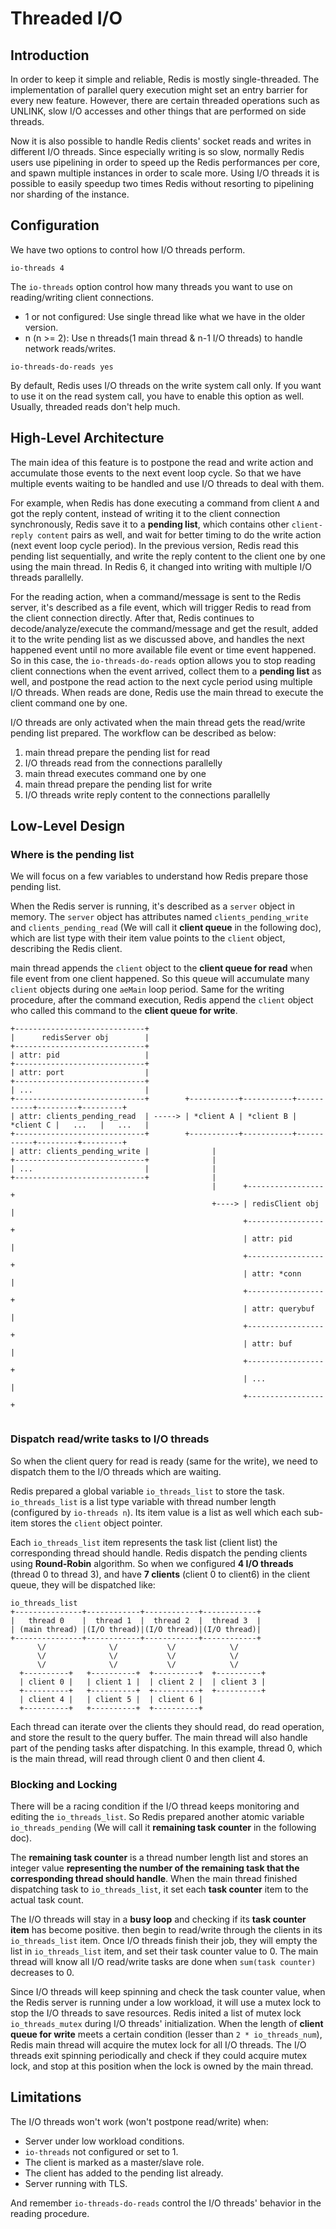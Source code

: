 # Threaded I/O
## Introduction
In order to keep it simple and reliable, Redis is mostly single-threaded. The implementation of parallel query execution might set an entry barrier for every new feature. However, there are certain threaded operations such as UNLINK, slow I/O accesses and other things that are performed on side threads.

Now it is also possible to handle Redis clients' socket reads and writes in different I/O threads. Since especially writing is so slow, normally Redis users use pipelining in order to speed up the Redis performances per core, and spawn multiple instances in order to scale more. Using I/O threads it is possible to easily speedup two times Redis without resorting to pipelining nor sharding of the instance.

## Configuration
We have two options to control how I/O threads perform.
```
io-threads 4
```
The `io-threads` option control how many threads you want to use on reading/writing client connections.
- 1 or not configured: Use single thread like what we have in the older version.
- n (n >= 2): Use n threads(1 main thread & n-1 I/O threads) to handle network reads/writes.

```
io-threads-do-reads yes
```
By default, Redis uses I/O threads on the write system call only. If you want to use it on the read  system call, you have to enable this option as well. Usually, threaded reads don't help much.

## High-Level Architecture
The main idea of this feature is to postpone the read and write action and accumulate those events to the next event loop cycle. So that we have multiple events waiting to be handled and use I/O threads to deal with them.

For example, when Redis has done executing a command from client `A` and got the reply content, instead of writing it to the client connection synchronously, Redis save it to a **pending list**, which contains other `client-reply content` pairs as well, and wait for better timing to do the write action (next event loop cycle period). In the previous version, Redis read this pending list sequentially, and write the reply content to the client one by one using the main thread. In Redis 6, it changed into writing with multiple I/O threads parallelly.

For the reading action, when a command/message is sent to the Redis server, it's described as a file event, which will trigger Redis to read from the client connection directly. After that, Redis continues to decode/analyze/execute the command/message and get the result, added it to the write pending list as we discussed above, and handles the next happened event until no more available file event or time event happened. So in this case, the `io-threads-do-reads` option allows you to stop reading client connections when the event arrived, collect them to a **pending list** as well, and postpone the read action to the next cycle period using multiple I/O threads. When reads are done, Redis use the main thread to execute the client command one by one.

I/O threads are only activated when the main thread gets the read/write pending list prepared. The workflow can be described as below:

1. main thread prepare the pending list for read
2. I/O threads read from the connections parallelly
3. main thread executes command one by one
4. main thread prepare the pending list for write
5. I/O threads write reply content to the connections parallelly


## Low-Level Design
### Where is the pending list
We will focus on a few variables to understand how Redis prepare those pending list.

When the Redis server is running, it's described as a `server` object in memory. The `server` object has attributes named `clients_pending_write` and `clients_pending_read` (We will call it **client queue** in the following doc), which are list type with their item value points to the `client` object, describing the Redis client.

main thread appends the `client` object to the **client queue for read** when file event from one client happened. So this queue will accumulate many `client` objects during one `aeMain` loop period. Same for the writing procedure, after the command execution, Redis append the `client` object who called this command to the **client queue for write**.
```
+-----------------------------+
|      redisServer obj        |
+-----------------------------+
| attr: pid                   |
+-----------------------------+
| attr: port                  |
+-----------------------------+
| ...                         | 
+-----------------------------+        +-----------+-----------+-----------+---------+---------+
| attr: clients_pending_read  | -----> | *client A | *client B | *client C |   ...   |   ...   |
+-----------------------------+        +-----------+-----------+-----------+---------+---------+
| attr: clients_pending_write |              |
+-----------------------------+              |
| ...                         |              |
+-----------------------------+              |
                                             |      +-----------------+
                                             +----> | redisClient obj |
                                                    +-----------------+
                                                    | attr: pid       |
                                                    +-----------------+
                                                    | attr: *conn     |
                                                    +-----------------+
                                                    | attr: querybuf  |
                                                    +-----------------+
                                                    | attr: buf       |
                                                    +-----------------+
                                                    | ...             |
                                                    +-----------------+


```

### Dispatch read/write tasks to I/O threads
So when the client query for read is ready (same for the write), we need to dispatch them to the I/O threads which are waiting.

Redis prepared a global variable `io_threads_list` to store the task. `io_threads_list` is a list type variable with thread number length (configured by `io-threads n`). Its item value is a list as well which each sub-item stores the `client` object pointer.

Each `io_threads_list` item represents the task list (client list) the corresponding thread should handle. Redis dispatch the pending clients using **Round-Robin** algorithm. So when we configured **4 I/O threads** (thread 0 to thread 3), and have **7 clients** (client 0 to client6) in the client queue, they will be dispatched like:
```
io_threads_list
+---------------+------------+------------+------------+
|   thread 0    |  thread 1  |  thread 2  |  thread 3  |
| (main thread) |(I/O thread)|(I/O thread)|(I/O thread)|
+---------------+------------+------------+------------+
      \/              \/           \/            \/        
      \/              \/           \/            \/             
      \/              \/           \/            \/        
  +----------+   +----------+  +----------+  +----------+
  | client 0 |   | client 1 |  | client 2 |  | client 3 |
  +----------+   +----------+  +----------+  +----------+
  | client 4 |   | client 5 |  | client 6 |
  +----------+   +----------+  +----------+

```

Each thread can iterate over the clients they should read, do read operation, and store the result to the query buffer. The main thread will also handle part of the pending tasks after dispatching. In this example, thread 0, which is the main thread, will read through client 0 and then client 4.

### Blocking and Locking
There will be a racing condition if the I/O thread keeps monitoring and editing the `io_threads_list`. So Redis prepared another atomic variable `io_threads_pending` (We will call it **remaining task counter** in the following doc).

The **remaining task counter** is a thread number length list and stores an integer value **representing the number of the remaining task that the corresponding thread should handle**. When the main thread finished dispatching task to `io_threads_list`, it set each **task counter** item to the actual task count.

The I/O threads will stay in a **busy loop** and checking if its **task counter item** has become positive. then begin to read/write through the clients in its `io_threads_list` item. Once I/O threads finish their job, they will empty the list in `io_threads_list` item, and set their task counter value to 0. The main thread will know all I/O read/write tasks are done when `sum(task counter)` decreases to 0.

Since I/O threads will keep spinning and check the task counter value, when the Redis server is running under a low workload, it will use a mutex lock to stop the I/O threads to save resources. Redis inited a list of mutex lock `io_threads_mutex` during I/O threads' initialization. When the length of **client queue for write** meets a certain condition (lesser than `2 * io_threads_num`), Redis main thread will acquire the mutex lock for all I/O threads. The I/O threads exit spinning periodically and check if they could acquire mutex lock, and stop at this position when the lock is owned by the main thread.

## Limitations
The I/O threads won't work (won't postpone read/write) when:
- Server under low workload conditions.
- `io-threads` not configured or set to 1.
- The client is marked as a master/slave role.
- The client has added to the pending list already.
- Server running with TLS.

And remember `io-threads-do-reads` control the I/O threads' behavior in the reading procedure.
